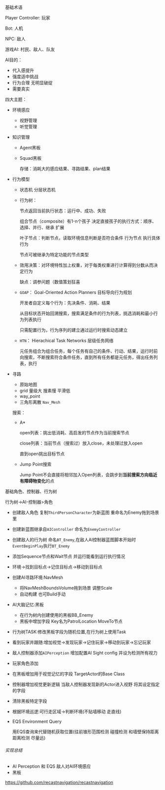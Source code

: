 基础术语

Player Controller: 玩家

Bot: 人机

NPC: 敌人



游戏AI: 村民、敌人、队友

AI目的：

- 代入感提升
- 强度适中挑战
- 行为合理 无明显破绽
- 需要真实

四大主题：

- 环境感应

  - 视野管理
  - 听觉管理

- 知识管理

  - Agent黑板

  - Squad黑板

    存储：消耗大的感应结果、寻路结果、plan结果

- 行为模型

  - 状态机  分层状态机 

  - 行为树：

    节点返回当前执行状态：运行中、成功、失败

    组合节点（composite）有1-n个孩子 决定直接孩子的执行方式：顺序、选择、并行、继承 扩展

    叶子节点：判断节点，读取环境信息判断是否符合条件 行为节点 执行具体行为

    节点可被继承为特定功能的节点类型

  - 效用决策：对环境特性加上权重，对于每类权重进行计算得到分数从而决定行为

    缺点：调参问题（数值策划狂喜

  - `GOAP`： Goal-Oriented Action Planners 目标导向行为规划

    开发者自定义每个行为：先决条件、消耗、结果

    从目标状态开始回溯搜索，搜索满足条件的行为列表，挑选消耗和最小行为列表执行

    只需配置行为，行为序列的建立通过运行时搜索动态建立

  - `HTN`： Hierachical Task Networks 层级任务网络

    元任务组合为组合任务，每个任务有自己的条件、行动、结果，运行时前向搜索，不断搜索符合条件任务，直到所有任务都是元任务，得出任务列表，执行

- 寻路

  - 原始地图
  - grid 量级大 搜素慢 平滑低
  - way_point 
  - 三角形离散 `Nav_Mesh`

  搜索：

  - A*

    open列表：挑出低消耗、高启发的节点作为当前搜索节点

    close列表：当前节点（搜索过）放入close，未处理过放入open

    直到open挑出目标节点

  - Jump Point搜索

    Jump Point不会直接将相邻加入Open列表，会跳步到**当前搜索方向临近有障碍物变化**的点



基础角色、控制器、行为树

行为树->AI-控制器>角色

- 创建敌人角色 复制`ThirdPersonCharacter`为新蓝图 重命名为Enemy拖到场景里

- 创建新蓝图继承自`AIController` 命名为`EnemyController`

- 创建敌人的行为树 命名`BT_Enemy`,在敌人AI控制器蓝图脚本开始时`EventBeginPlay`执行`BT_Enemy`

- 添加Sequence节点和Wait节点 并运行能看到运行执行情况

- 环境->找到目标点->记住目标点->移动到目标点

- 创建AI寻路环境:NavMesh 

  - 将NavMeshBoundsVolume拖到场景 调整Scale
  - 自动构建 也可Build手动

- AI大脑记忆:黑板

  - 在行为树内创建使用的黑板BB_Enemy
  - 黑板中增加字段 Key名为PatrolLocation MoveTo节点

- 行为树TASK:修改黑板字段为随机位置,在行为树上使用Task

- 看到玩家并跟随:增加视觉->发现玩家->记住玩家->移动到玩家->忘记玩家

- 敌人控制器添加`AIPerception` 增加配置AI Sight config 并设为检测所有视力

- 玩家角色添加

- 在黑板增加用于视觉记忆的字段 TargetActor的Base Class

- 控制器增加视觉更新逻辑 当敌人控制器发现新的Actor进入视野 将其设定指定的字段

- 清除黑板特定字段

- 根据环境巡逻:可行走区域->判断环境(不贴墙移动 走直线)

- EQS Environment Query

  用EQS查询来代替随机获取位置(往前锥形范围检测 碰撞检测 和墙壁保持距离 距离检测 尽量远)

###### 实现总结

- AI Perception 和 EQS 敌人对AI环境感应
- 黑板 



https://github.com/recastnavigation/recastnavigation